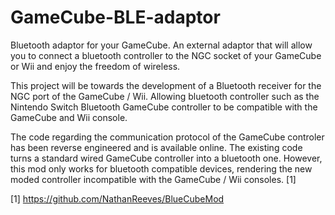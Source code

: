 # GameCube-BLE-adaptor
Bluetooth adaptor for your GameCube. An external adaptor that will allow you to connect a bluetooth controller to the NGC socket of your GameCube or Wii and enjoy the freedom of wireless. 

This project will be towards the development of a Bluetooth receiver for the NGC port of the GameCube / Wii. Allowing bluetooth controller such as the Nintendo Switch Bluetooth GameCube controller to be compatible with the GameCube and Wii console.

The code regarding the communication protocol of the GameCube controler has been reverse engineered and is available online. The existing code turns a standard wired GameCube controller into a bluetooth one. However, this mod only works for bluetooth compatible devices, rendering the new moded controller incompatible with the GameCube / Wii consoles. [1]

[1] https://github.com/NathanReeves/BlueCubeMod
